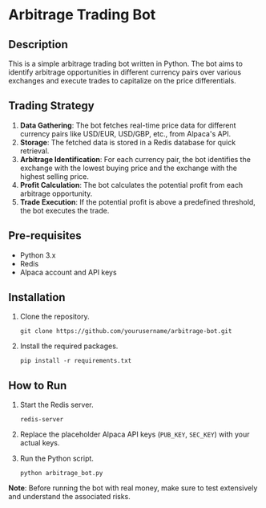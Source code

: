 # Arbitrage Trading Bot

## Description

This is a simple arbitrage trading bot written in Python. The bot aims to identify arbitrage opportunities in different currency pairs over various exchanges and execute trades to capitalize on the price differentials.

## Trading Strategy

1. **Data Gathering**: The bot fetches real-time price data for different currency pairs like USD/EUR, USD/GBP, etc., from Alpaca's API.
2. **Storage**: The fetched data is stored in a Redis database for quick retrieval.
3. **Arbitrage Identification**: For each currency pair, the bot identifies the exchange with the lowest buying price and the exchange with the highest selling price.
4. **Profit Calculation**: The bot calculates the potential profit from each arbitrage opportunity.
5. **Trade Execution**: If the potential profit is above a predefined threshold, the bot executes the trade.

## Pre-requisites

- Python 3.x
- Redis
- Alpaca account and API keys

## Installation

1. Clone the repository.
    ```
    git clone https://github.com/yourusername/arbitrage-bot.git
    ```
2. Install the required packages.
    ```
    pip install -r requirements.txt
    ```

## How to Run

1. Start the Redis server.
    ```
    redis-server
    ```

2. Replace the placeholder Alpaca API keys (`PUB_KEY`, `SEC_KEY`) with your actual keys.

3. Run the Python script.
    ```
    python arbitrage_bot.py
    ```

**Note**: Before running the bot with real money, make sure to test extensively and understand the associated risks.